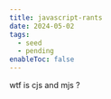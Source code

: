 ```yaml
---
title: javascript-rants
date: 2024-05-02
tags:
  - seed
  - pending
enableToc: false
---
```

wtf is cjs and mjs ?

